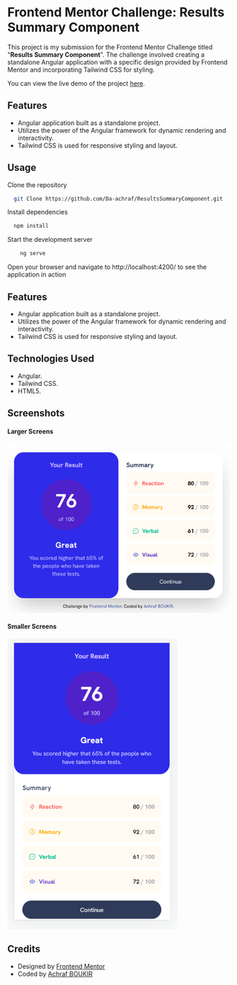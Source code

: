 # Frontend Mentor Challenge: Results Summary Component

This project is my submission for the Frontend Mentor Challenge titled "**Results Summary Component**". The challenge involved creating a standalone Angular application with a specific design provided by Frontend Mentor and incorporating Tailwind CSS for styling.

You can view the live demo of the project [here](https://da-achraf.github.io/ResultsSummaryComponent/).

## Features
- Angular application built as a standalone project.
- Utilizes the power of the Angular framework for dynamic rendering and interactivity.
- Tailwind CSS is used for responsive styling and layout.
## Usage
Clone the repository

```bash
  git Clone https://github.com/Da-achraf/ResultsSummaryComponent.git
```
Install dependencies

```bash
  npm install
```


  Start the development server
```bash
    ng serve
```

Open your browser and navigate to http://localhost:4200/ to see the application in action
## Features
- Angular application built as a standalone project.
- Utilizes the power of the Angular framework for dynamic rendering and interactivity.
- Tailwind CSS is used for responsive styling and layout.
## Technologies Used
- Angular.
- Tailwind CSS.
- HTML5.
## Screenshots
#### Larger Screens
![Logo](https://raw.githubusercontent.com/Da-achraf/ResultsSummaryComponent/gh-pages/preview-images/larger-screens.PNG)

#### Smaller Screens
![Logo](https://raw.githubusercontent.com/Da-achraf/ResultsSummaryComponent/gh-pages/preview-images/smaller-screens.PNG)

## Credits
- Designed by [Frontend Mentor](https://www.frontendmentor.io/)
- Coded by [Achraf BOUKIR](https://github.com/Da-achraf/)